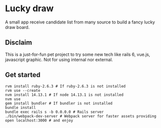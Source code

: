 # Lucky draw

A small app receive candidate list from many source to build a fancy lucky draw board.

## Disclaim

This is a just-for-fun pet project to try some new tech like rails 6, vue.js, javascript graphic. Not for using internal nor external.

## Get started

```shell
rvm install ruby-2.6.3 # If ruby-2.6.3 is not installed
rvm use --create
nvm install 14.13.1 # If node 14.13.1 is not installed
nvm use
gem install bundler # If bundler is not installed
bundle install
bundle exec rails s -b 0.0.0.0 # Rails server
./bin/webpack-dev-server # Webpack server for faster assets providing
open localhost:3000 # and enjoy
```
